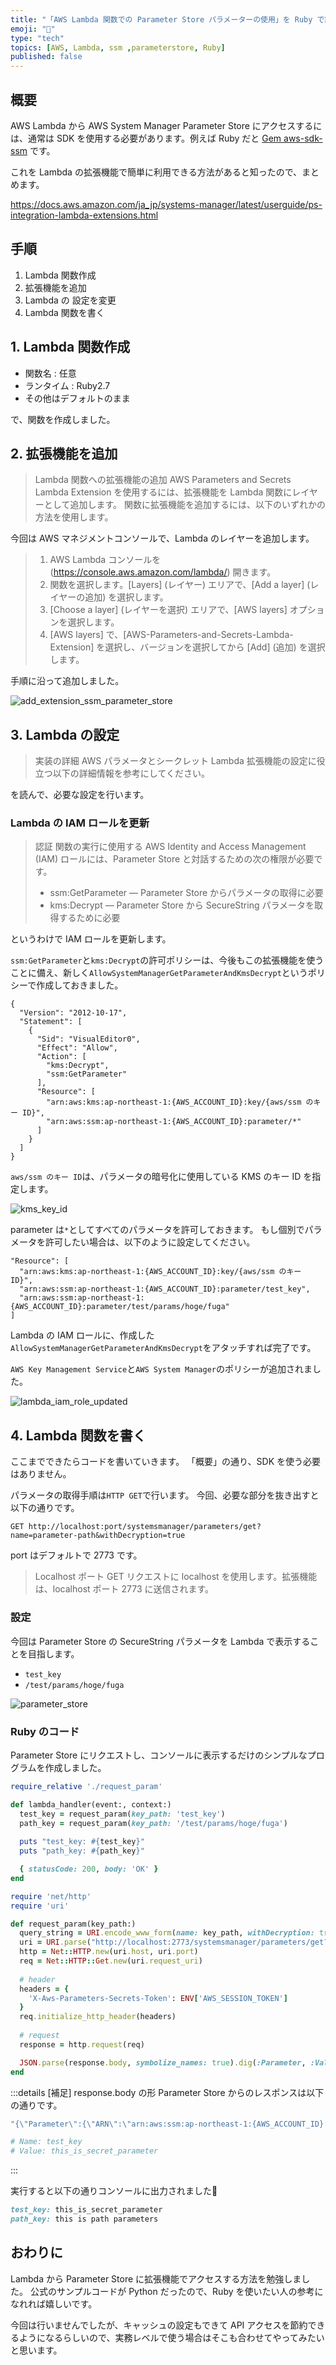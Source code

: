 ```yaml
---
title: "「AWS Lambda 関数での Parameter Store パラメーターの使用」を Ruby で試してみた"
emoji: "🔑"
type: "tech"
topics: [AWS, Lambda, ssm ,parameterstore, Ruby]
published: false
---
```


## 概要

AWS Lambda から AWS System Manager Parameter Store にアクセスするには、通常は SDK を使用する必要があります。例えば Ruby だと [Gem aws-sdk-ssm](https://rubygems.org/gems/aws-sdk-ssm/versions/1.0.0.rc7) です。

これを Lambda の拡張機能で簡単に利用できる方法があると知ったので、まとめます。

https://docs.aws.amazon.com/ja_jp/systems-manager/latest/userguide/ps-integration-lambda-extensions.html

## 手順

1. Lambda 関数作成
2. 拡張機能を追加
3. Lambda の 設定を変更
4. Lambda 関数を書く

## 1. Lambda 関数作成

- 関数名 : 任意
- ランタイム : Ruby2.7
- その他はデフォルトのまま

で、関数を作成しました。

## 2. 拡張機能を追加

> Lambda 関数への拡張機能の追加
> AWS Parameters and Secrets Lambda Extension を使用するには、拡張機能を Lambda 関数にレイヤーとして追加します。
> 関数に拡張機能を追加するには、以下のいずれかの方法を使用します。

今回は AWS マネジメントコンソールで、Lambda のレイヤーを追加します。

> 1. AWS Lambda コンソールを (https://console.aws.amazon.com/lambda/) 開きます。
> 2. 関数を選択します。[Layers] (レイヤー) エリアで、[Add a layer] (レイヤーの追加) を選択します。
> 3. [Choose a layer] (レイヤーを選択) エリアで、[AWS layers] オプションを選択します。
> 4. [AWS layers] で、[AWS-Parameters-and-Secrets-Lambda-Extension] を選択し、バージョンを選択してから [Add] (追加) を選択します。

手順に沿って追加しました。

![add_extension_ssm_parameter_store](/images/aws-lambda-ssm-layer/add_extension_ssm_parameter_store.png)

## 3. Lambda の設定

> 実装の詳細
> AWS パラメータとシークレット Lambda 拡張機能の設定に役立つ以下の詳細情報を参考にしてください。

を読んで、必要な設定を行います。

### Lambda の IAM ロールを更新

> 認証
> 関数の実行に使用する AWS Identity and Access Management (IAM) ロールには、Parameter Store と対話するための次の権限が必要です。
> - ssm:GetParameter — Parameter Store からパラメータの取得に必要
> - kms:Decrypt — Parameter Store から SecureString パラメータを取得するために必要

というわけで IAM ロールを更新します。

`ssm:GetParameter`と`kms:Decrypt`の許可ポリシーは、今後もこの拡張機能を使うことに備え、新しく`AllowSystemManagerGetParameterAndKmsDecrypt`というポリシーで作成しておきました。

```yml:IAM ポリシー AllowSystemManagerGetParameterAndKmsDecrypt
{
  "Version": "2012-10-17",
  "Statement": [
    {
      "Sid": "VisualEditor0",
      "Effect": "Allow",
      "Action": [
        "kms:Decrypt",
        "ssm:GetParameter"
      ],
      "Resource": [
        "arn:aws:kms:ap-northeast-1:{AWS_ACCOUNT_ID}:key/{aws/ssm のキー ID}",
        "arn:aws:ssm:ap-northeast-1:{AWS_ACCOUNT_ID}:parameter/*"
      ]
    }
  ]
}
```

`aws/ssm のキー ID`は、パラメータの暗号化に使用している KMS のキー ID を指定します。

![kms_key_id](/images/aws-lambda-ssm-layer/kms_key_id.png)

parameter は`*`としてすべてのパラメータを許可しておきます。
もし個別でパラメータを許可したい場合は、以下のように設定してください。

```yml:個別でパラメータを許可したい場合
"Resource": [
  "arn:aws:kms:ap-northeast-1:{AWS_ACCOUNT_ID}:key/{aws/ssm のキー ID}",
  "arn:aws:ssm:ap-northeast-1:{AWS_ACCOUNT_ID}:parameter/test_key",
  "arn:aws:ssm:ap-northeast-1:{AWS_ACCOUNT_ID}:parameter/test/params/hoge/fuga"
]
```

Lambda の IAM ロールに、作成した`AllowSystemManagerGetParameterAndKmsDecrypt`をアタッチすれば完了です。

`AWS Key Management Service`と`AWS System Manager`のポリシーが追加されました。

![lambda_iam_role_updated](/images/aws-lambda-ssm-layer/lambda_iam_role_updated.png)

## 4. Lambda 関数を書く

ここまでできたらコードを書いていきます。
「概要」の通り、SDK を使う必要はありません。

パラメータの取得手順は`HTTP GET`で行います。
今回、必要な部分を抜き出すと以下の通りです。

```
GET http://localhost:port/systemsmanager/parameters/get?name=parameter-path&withDecryption=true
```

port はデフォルトで 2773 です。

> Localhost ポート
> GET リクエストに localhost を使用します。拡張機能は、localhost ポート 2773 に送信されます。

### 設定

今回は Parameter Store の SecureString パラメータを Lambda で表示することを目指します。

- `test_key`
- `/test/params/hoge/fuga`

![parameter_store](/images/aws-lambda-ssm-layer/parameter_store.png)

### Ruby のコード

Parameter Store にリクエストし、コンソールに表示するだけのシンプルなプログラムを作成しました。

```ruby:lambda_function.rb
require_relative './request_param'

def lambda_handler(event:, context:)
  test_key = request_param(key_path: 'test_key')
  path_key = request_param(key_path: '/test/params/hoge/fuga')
  
  puts "test_key: #{test_key}"
  puts "path_key: #{path_key}"

  { statusCode: 200, body: 'OK' }
end
```

```ruby:request_param.rb
require 'net/http'
require 'uri'

def request_param(key_path:)
  query_string = URI.encode_www_form(name: key_path, withDecryption: true)
  uri = URI.parse("http://localhost:2773/systemsmanager/parameters/get?#{query_string}")
  http = Net::HTTP.new(uri.host, uri.port)
  req = Net::HTTP::Get.new(uri.request_uri)
  
  # header
  headers = {
    'X-Aws-Parameters-Secrets-Token': ENV['AWS_SESSION_TOKEN']
  }
  req.initialize_http_header(headers)
  
  # request
  response = http.request(req)

  JSON.parse(response.body, symbolize_names: true).dig(:Parameter, :Value)
end
```

:::details [補足] response.body の形
Parameter Store からのレスポンスは以下の通りです。

```ruby
"{\"Parameter\":{\"ARN\":\"arn:aws:ssm:ap-northeast-1:{AWS_ACCOUNT_ID}:parameter/test_key\",\"DataType\":\"text\",\"LastModifiedDate\":\"2023-01-05T23:52:51.09Z\",\"Name\":\"test_key\",\"Selector\":null,\"SourceResult\":null,\"Type\":\"SecureString\",\"Value\":\"this_is_secret_parameter\",\"Version\":1},\"ResultMetadata\":{}}"

# Name: test_key
# Value: this_is_secret_parameter
```
:::

実行すると以下の通りコンソールに出力されました🎉

```ruby
test_key: this_is_secret_parameter
path_key: this is path parameters
```

## おわりに

Lambda から Parameter Store に拡張機能でアクセスする方法を勉強しました。
公式のサンプルコードが Python だったので、Ruby を使いたい人の参考になれれば嬉しいです。

今回は行いませんでしたが、キャッシュの設定もできて API アクセスを節約できるようになるらしいので、実務レベルで使う場合はそこも合わせてやってみたいと思います。
